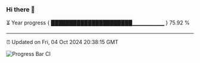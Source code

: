 ### Hi there 👋

⏳ Year progress { ██████████████████████▁▁▁▁▁▁▁▁ } 75.92 %

---

⏰ Updated on Fri, 04 Oct 2024 20:38:15 GMT

![Progress Bar CI](https://github.com/IshwaranRudhara/GIT-ACTION/workflows/Progress%20Bar%20CI/badge.svg)
